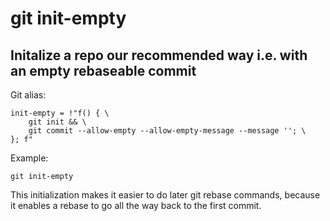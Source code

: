 # git init-empty

## Initalize a repo our recommended way i.e. with an empty rebaseable commit

Git alias:

```git
init-empty = !"f() { \
    git init && \
    git commit --allow-empty --allow-empty-message --message ''; \
}; f"
```

Example:

```shell
git init-empty
```

This initialization makes it easier to do later git rebase commands,
because it enables a rebase to go all the way back to the first commit.
